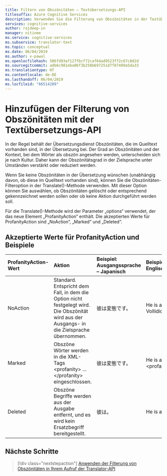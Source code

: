 ```yaml
---
title: Filtern von Obszönitäten – Textübersetzungs-API
titlesuffix: Azure Cognitive Services
description: Verwenden Sie die Filterung von Obszönitäten in der Textübersetzungs-API.
services: cognitive-services
author: rajdeep-in
manager: nitinme
ms.service: cognitive-services
ms.subservice: translator-text
ms.topic: conceptual
ms.date: 06/04/2019
ms.author: v-pawal
ms.openlocfilehash: 586fd93af127fbcf72caf64ad9523ff2c67c8d2d
ms.sourcegitcommit: adb6c981eba06f3b258b697251d7f87489a5da33
ms.translationtype: HT
ms.contentlocale: de-DE
ms.lasthandoff: 06/04/2019
ms.locfileid: "66514209"
---
```

# <a name="add-profanity-filtering-with-the-translator-text-api"></a>Hinzufügen der Filterung von Obszönitäten mit der Textübersetzungs-API

In der Regel behält der Übersetzungsdienst Obszönitäten, die im Quelltext vorhanden sind, in der Übersetzung bei. Der Grad an Obszönitäten und der Kontext, bei dem Wörter als obszön angesehen werden, unterscheiden sich je nach Kultur. Daher kann der Obszönitätsgrad in der Zielsprache unter Umständen verstärkt oder reduziert werden.

Wenn Sie keine Obszönitäten in der Übersetzung wünschen (unabhängig davon, ob diese im Quelltext vorhanden sind), können Sie die Obszönitäten-Filteroption in der Translate()-Methode verwenden. Mit dieser Option können Sie auswählen, ob Obszönitäten gelöscht oder entsprechend gekennzeichnet werden sollen oder ob keine Aktion durchgeführt werden soll.

Für die Translate()-Methode wird der Parameter „options“ verwendet, der das neue Element „ProfanityAction“ enthält. Die akzeptierten Werte für ProfanityAction sind „NoAction“, „Marked“ und „Deleted“.

## <a name="accepted-values-of-profanityaction-and-examples"></a>Akzeptierte Werte für ProfanityAction und Beispiele
|ProfanityAction-Wert | Aktion | Beispiel: Ausgangssprache – Japanisch | Beispiel: Zielsprache – Englisch|
| :---|:---|:---|:---|
| NoAction | Standard. Entspricht dem Fall, in dem die Option nicht festgelegt wird. Die Obszönität wird aus der Ausgangs- in die Zielsprache übernommen. | 彼は変態です。 | He is a jerk. (Er ist ein Vollidiot.) |
| Marked | Obszöne Wörter werden in die XML-Tags \<profanity> ... \</profanity> eingeschlossen. | 彼は変態です。 | He is a \<profanity>jerk\</profanity>. |
| Deleted | Obszöne Begriffe werden aus der Ausgabe entfernt, und es wird kein Ersatzbegriff bereitgestellt. | 彼は。 | He is a. (Er ist ein.) |

## <a name="next-steps"></a>Nächste Schritte
> [!div class="nextstepaction"]
> [Anwenden der Filterung von Obszönitäten in Ihrem Aufruf der Translator-API](reference/v3-0-translate.md)
